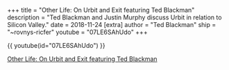 +++
title = "Other Life: On Urbit and Exit featuring Ted Blackman"
description = "Ted Blackman and Justin Murphy discuss Urbit in relation to Silicon Valley."
date = 2018-11-24
[extra]
author = "Ted Blackman"
ship = "~rovnys-ricfer"
youtube = "07LE6SAhUdo"
+++

{{ youtube(id="07LE6SAhUdo") }}

[Other Life: On Urbit and Exit featuring Ted Blackman](https://www.youtube.com/watch?v=07LE6SAhUdo)